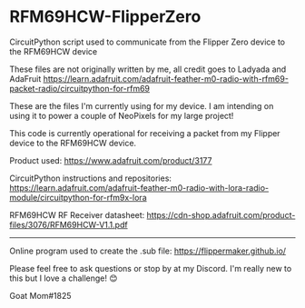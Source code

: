 # RFM69HCW-FlipperZero
CircuitPython script used to communicate from the Flipper Zero device to the RFM69HCW device


These files are not originally written by me, all credit goes to Ladyada and AdaFruit
https://learn.adafruit.com/adafruit-feather-m0-radio-with-rfm69-packet-radio/circuitpython-for-rfm69


These are the files I'm currently using for my device. I am intending on using it to power a couple of NeoPixels for my large project!

This code is currently operational for receiving a packet from my Flipper device to the RFM69HCW device.


Product used:
https://www.adafruit.com/product/3177

CircuitPython instructions and repositories:
https://learn.adafruit.com/adafruit-feather-m0-radio-with-lora-radio-module/circuitpython-for-rfm9x-lora

RFM69HCW RF Receiver datasheet:
https://cdn-shop.adafruit.com/product-files/3076/RFM69HCW-V1.1.pdf

------------------------------------------------------------

Online program used to create the .sub file:
https://flippermaker.github.io/


Please feel free to ask questions or stop by at my Discord. I'm really new to this but I love a challenge! 😊

Goat Mom#1825

